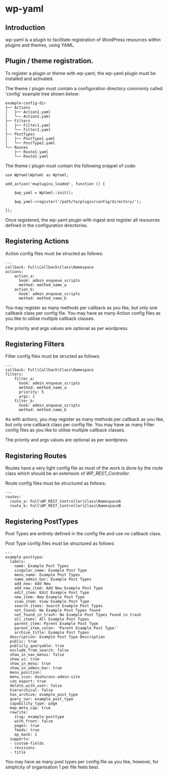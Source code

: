 # wp-yaml

## Introduction 
wp-yaml is a plugin to facilitate registration of WordPress resources within plugins and themes, using YAML. 

## Plugin / theme registration. 

To register a plugin or theme with wp-yaml, the wp-yaml plugin must be installed and activated. 

The theme / plugin must contain a configuration directory commonly called 'config' example tree shown below:

```
example-config-dir
├── Actions
│   ├── Action1.yaml
│   └── Action2.yaml
├── Filters
│   ├── Filter1.yaml
│   └── Filter2.yaml
├── PostTypes
│   ├── PostType1.yaml
│   └── PostType2.yaml
└── Routes
    ├── Route1.yaml
    └── Route2.yaml
```

The theme / plugin must contain the following snippet of code: 

```
use WpYaml\WpYaml as WpYaml;

add_action('muplugins_loaded', function () {

	$wp_yaml = WpYaml::init();

	$wp_yaml->register('/path/to/plugin/config/directory/');
  
});
```

Once registered, the wp-yaml plugin with ingest and register all resources defined in the configuration directories. 


## Registering Actions

Action config files must be structed as follows:

```
---
callback: Full\Callback\Class\Namespace
actions:
    action_a:
      hook: admin_enqueue_scripts
      method: method_name_a
    action_b:
      hook: admin_enqueue_scripts
      method: method_name_b
```

You may register as many methods per callback as you like, but only one callback class per config file. You may have as many Action config files as you like to utilise multiple callback classes.

The priority and args values are optional as per wordpress.


## Registering Filters

Filter config files must be structed as follows:

```
---
callback: Full\Callback\Class\Namespace
filters:
    filter_a:
      hook: admin_enqueue_scripts
      method: method_name_a
      priority: 5
      args: 1
    filter_b:
      hook: admin_enqueue_scripts
      method: method_name_b
```

As with actions, you may register as many methods per callback as you like, but only one callback class per config file. You may have as many Filter config files as you like to utilise multiple callback classes.

The priority and args values are optional as per wordpress.

## Registering Routes

Routes have a very light config file as most of the work is done by the route class which should be an extension of *WP_REST_Controller*. 

Route config files must be structured as follows: 

```
---
routes:
  route_a: Full\WP_REST_Controller\Class\NamespaceA
  route_b: Full\WP_REST_Controller\Class\NamespaceB
```

## Registering PostTypes

Post Types are entirely defined in the config file and use no callback class.  

Post Type config files must be structured as follows: 

```
---
example-posttype:
  labels:
    name: Example Post Types
    singular_name: Example Post Type
    menu_name: Example Post Types
    name_admin_bar: Example Post Types
    add_new: Add New
    add_new_item: Add New Example Post Type
    edit_item: Edit Example Post Type
    new_item: New Example Post Type
    view_item: View Example Post Type
    search_items: Search Example Post Types
    not_found: No Example Post Types found
    not_found_in_trash: No Example Post Types found in trash
    all_items: All Example Post Types
    parent_item: Parent Example Post Type
    parent_item_colon: 'Parent Example Post Type:'
    archive_title: Example Post Types
  description: Example Post Type Description
  public: true
  publicly_queryable: true
  exclude_from_search: false
  show_in_nav_menus: false
  show_ui: true
  show_in_menu: true
  show_in_admin_bar: true
  menu_position:
  menu_icon: dashicons-admin-site
  can_export: true
  delete_with_user: false
  hierarchical: false
  has_archive: example_post_type
  query_var: example_post_type
  capability_type: page
  map_meta_cap: true
  rewrite:
    slug: example-posttype
    with_front: false
    pages: true
    feeds: true
    ep_mask: 1
  supports:
  - custom-fields
  - revisions
  - title
```

You may have as many post types per config file as you like, however, for simplicity of organisation 1 per file feels best.
